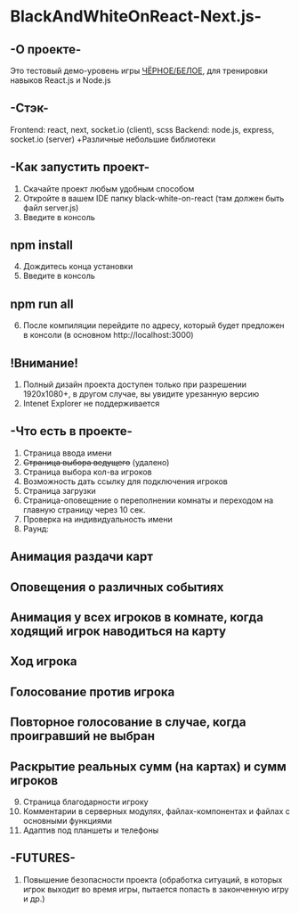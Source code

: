 ﻿# BlackAndWhiteOnReact-Next.js-
 
## -О проекте-
 Это тестовый демо-уровень игры [ЧЁРНОЕ/БЕЛОЕ](https://www.youtube.com/watch?v=cBpenCBMMjA&t=1621s), для тренировки навыков React.js и Node.js
 
 ## -Стэк-
 Frontend: react, next, socket.io (client), scss
 Backend: node.js, express, socket.io (server)
 +Различные небольшие библиотеки
 
## -Как запустить проект-
1) Скачайте проект любым удобным способом
2) Откройте в вашем IDE папку black-white-on-react (там должен быть файл server.js)
3) Введите в консоль
## npm install
4) Дождитесь конца установки
5) Введите в консоль 
## npm run all
6) После компиляции перейдите по адресу, который будет предложен в консоли (в основном http://localhost:3000)

## !Внимание!
1) Полный дизайн проекта доступен только при разрешении 1920x1080+, в другом случае, вы увидите урезанную версию
2) Intenet Explorer не поддерживается

## -Что есть в проекте-
1) Страница ввода имени
2) ~~Страница выбора ведущего~~ (удалено)
3) Страница выбора кол-ва игроков
4) Возможность дать ссылку для подключения игроков
5) Страница загрузки
6) Страница-оповещение о переполнении комнаты и переходом на главную страницу через 10 сек.
7) Проверка на индивидуальность имени
8) Раунд:
## Анимация раздачи карт
## Оповещения о различных событиях
## Анимация у всех игроков в комнате, когда ходящий игрок наводиться на карту
## Ход игрока
## Голосование против игрока
## Повторное голосование в случае, когда проигравший не выбран
## Раскрытие реальных сумм (на картах) и сумм игроков
9)  Страница благодарности игроку
10) Комментарии в серверных модулях, файлах-компонентах и файлах с основными функциями 
11) Адаптив под планшеты и телефоны

 ## -FUTURES-
1) Повышение безопасности проекта (обработка ситуаций, в которых игрок выходит во время игры, пытается попасть в законченную игру и др.)
